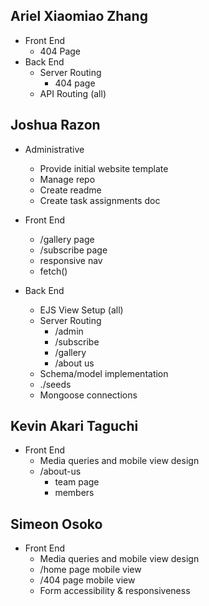 ## Ariel Xiaomiao Zhang
  - Front End
    - 404 Page
  - Back End
    - Server Routing
      - 404 page
    - API Routing (all)

## Joshua Razon
  - Administrative
    - Provide initial website template
    - Manage repo
    - Create readme
    - Create task assignments doc
  
  - Front End
      - /gallery page
      - /subscribe page
      - responsive nav
      - fetch()
  
  - Back End
      - EJS View Setup (all)
      - Server Routing
        - /admin
        - /subscribe
        - /gallery
        - /about us
      - Schema/model implementation
      - ./seeds
      - Mongoose connections

## Kevin Akari Taguchi
  - Front End
      - Media queries and mobile view design
      - /about-us
        - team page
        - members

## Simeon Osoko
  - Front End
      - Media queries and mobile view design
      - /home page mobile view
      - /404 page mobile view
      - Form accessibility & responsiveness
